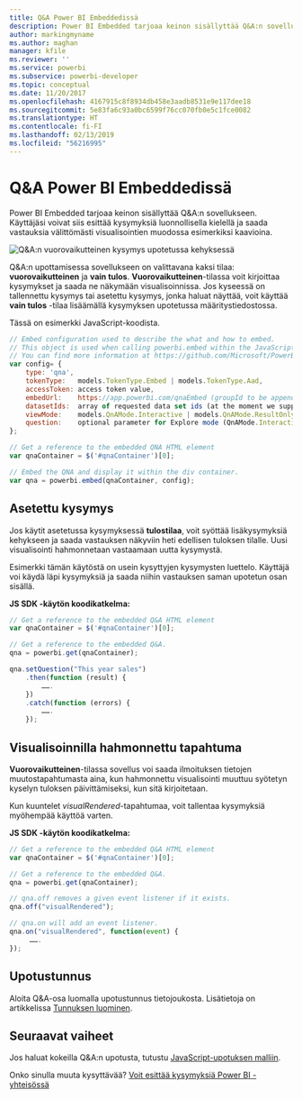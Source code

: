 ```yaml
---
title: Q&A Power BI Embeddedissä
description: Power BI Embedded tarjoaa keinon sisällyttää Q&A:n sovellukseen. Käyttäjäsi voivat siis esittää kysymyksiä luonnollisella kielellä.
author: markingmyname
ms.author: maghan
manager: kfile
ms.reviewer: ''
ms.service: powerbi
ms.subservice: powerbi-developer
ms.topic: conceptual
ms.date: 11/20/2017
ms.openlocfilehash: 4167915c8f8934db458e3aadb8531e9e117dee18
ms.sourcegitcommit: 5e83fa6c93a0bc6599f76cc070fb0e5c1fce0082
ms.translationtype: HT
ms.contentlocale: fi-FI
ms.lasthandoff: 02/13/2019
ms.locfileid: "56216995"
---
```

# <a name="qa-in-power-bi-embedded"></a>Q&A Power BI Embeddedissä

Power BI Embedded tarjoaa keinon sisällyttää Q&A:n sovellukseen. Käyttäjäsi voivat siis esittää kysymyksiä luonnollisella kielellä ja saada vastauksia välittömästi visualisointien muodossa esimerkiksi kaavioina.

![Q&A:n vuorovaikutteinen kysymys upotetussa kehyksessä](media/qanda/embedded-qanda.gif)

Q&A:n upottamisessa sovellukseen on valittavana kaksi tilaa: **vuorovaikutteinen** ja **vain tulos**. **Vuorovaikutteinen**-tilassa voit kirjoittaa kysymykset ja saada ne näkymään visualisoinnissa. Jos kyseessä on tallennettu kysymys tai asetettu kysymys, jonka haluat näyttää, voit käyttää **vain tulos** -tilaa lisäämällä kysymyksen upotetussa määritystiedostossa.

Tässä on esimerkki JavaScript-koodista.

```javascript
// Embed configuration used to describe the what and how to embed.
// This object is used when calling powerbi.embed within the JavaScript API.
// You can find more information at https://github.com/Microsoft/PowerBI-JavaScript/wiki/Embed-Configuration-Details.
var config= {
    type: 'qna',
    tokenType:   models.TokenType.Embed | models.TokenType.Aad,
    accessToken: access token value,
    embedUrl:    https://app.powerbi.com/qnaEmbed (groupId to be appended as query parameter if required),
    datasetIds:  array of requested data set ids (at the moment we support only one dataset),
    viewMode:    models.QnAMode.Interactive | models.QnAMode.ResultOnly,
    question:    optional parameter for Explore mode (QnAMode.Interactive) and mandatory for Render Result mode (QnAMode.ResultOnly)
};

// Get a reference to the embedded QNA HTML element
var qnaContainer = $('#qnaContainer')[0];

// Embed the QNA and display it within the div container.
var qna = powerbi.embed(qnaContainer, config);
```

## <a name="set-question"></a>Asetettu kysymys

Jos käytit asetetussa kysymyksessä **tulostilaa**, voit syöttää lisäkysymyksiä kehykseen ja saada vastauksen näkyviin heti edellisen tuloksen tilalle. Uusi visualisointi hahmonnetaan vastaamaan uutta kysymystä.

Esimerkki tämän käytöstä on usein kysyttyjen kysymysten luettelo. Käyttäjä voi käydä läpi kysymyksiä ja saada niihin vastauksen saman upotetun osan sisällä.

**JS SDK -käytön koodikatkelma:**  

```javascript
// Get a reference to the embedded Q&A HTML element
var qnaContainer = $('#qnaContainer')[0];

// Get a reference to the embedded Q&A.
qna = powerbi.get(qnaContainer);

qna.setQuestion("This year sales")
    .then(function (result) {
        …….
    })
    .catch(function (errors) {
        …….
    });
```

## <a name="visual-rendered-event"></a>Visualisoinnilla hahmonnettu tapahtuma

**Vuorovaikutteinen**-tilassa sovellus voi saada ilmoituksen tietojen muutostapahtumasta aina, kun hahmonnettu visualisointi muuttuu syötetyn kyselyn tuloksen päivittämiseksi, kun sitä kirjoitetaan.

Kun kuuntelet *visualRendered*-tapahtumaa, voit tallentaa kysymyksiä myöhempää käyttöä varten. 

**JS SDK -käytön koodikatkelma:**  

```javascript
// Get a reference to the embedded Q&A HTML element
var qnaContainer = $('#qnaContainer')[0];

// Get a reference to the embedded Q&A.
qna = powerbi.get(qnaContainer);

// qna.off removes a given event listener if it exists.
qna.off("visualRendered");

// qna.on will add an event listener.
qna.on("visualRendered", function(event) {
     …….
});
```

## <a name="embed-token"></a>Upotustunnus

Aloita Q&A-osa luomalla upotustunnus tietojoukosta. Lisätietoja on artikkelissa [Tunnuksen luominen](https://docs.microsoft.com/rest/api/power-bi/embedtoken).

## <a name="next-steps"></a>Seuraavat vaiheet

Jos haluat kokeilla Q&A:n upotusta, tutustu [JavaScript-upotuksen malliin](https://microsoft.github.io/PowerBI-JavaScript/demo/).

Onko sinulla muuta kysyttävää? [Voit esittää kysymyksiä Power BI -yhteisössä](http://community.powerbi.com/)